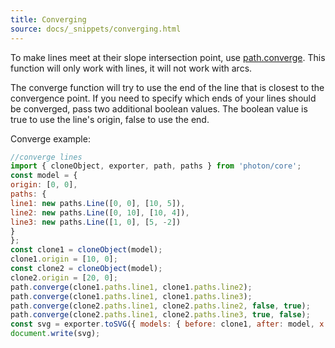 ```yaml
---
title: Converging
source: docs/_snippets/converging.html
---
```


To make lines meet at their slope intersection point, use [path.converge](/docs/api/modules/path.md#converge).
This function will only work with lines, it will not work with arcs.

The converge function will try to use the end of the line that is closest to the convergence point. If you need to specify which ends of your lines should be converged,
pass two additional boolean values. The boolean value is true to use the line's origin, false to use the end.

Converge example:

```javascript
//converge lines
import { cloneObject, exporter, path, paths } from 'photon/core';
const model = {
origin: [0, 0],
paths: {
line1: new paths.Line([0, 0], [10, 5]),
line2: new paths.Line([0, 10], [10, 4]),
line3: new paths.Line([1, 0], [5, -2])
}
};
const clone1 = cloneObject(model);
clone1.origin = [10, 0];
const clone2 = cloneObject(model);
clone2.origin = [20, 0];
path.converge(clone1.paths.line1, clone1.paths.line2);
path.converge(clone1.paths.line1, clone1.paths.line3);
path.converge(clone2.paths.line1, clone2.paths.line2, false, true);
path.converge(clone2.paths.line1, clone2.paths.line3, true, false);
const svg = exporter.toSVG({ models: { before: clone1, after: model, x: clone2 } });
document.write(svg);
```
